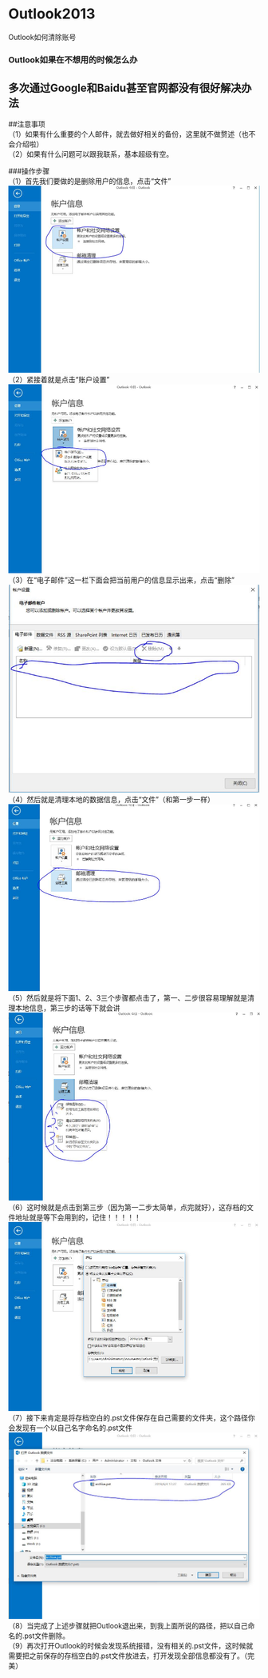 # Outlook2013  
Outlook如何清除账号  
  
### Outlook如果在不想用的时候怎么办  
## 多次通过Google和Baidu甚至官网都没有很好解决办法  

##注意事项  
（1）如果有什么重要的个人邮件，就去做好相关的备份，这里就不做赘述（也不会介绍啦）  
（2）如果有什么问题可以跟我联系，基本超级有空。  

###操作步骤  
（1）首先我们要做的是删除用户的信息，点击“文件”  
![](https://github.com/ciciandjojo/Outlook-/blob/master/1.JPG)  
（2）紧接着就是点击“账户设置”  
![](https://github.com/ciciandjojo/Outlook-/blob/master/2.JPG)  
（3）在“电子邮件”这一栏下面会把当前用户的信息显示出来，点击“删除”  
![](https://github.com/ciciandjojo/Outlook-/blob/master/3.JPG)  
（4）然后就是清理本地的数据信息，点击“文件”（和第一步一样）  
![](https://github.com/ciciandjojo/Outlook-/blob/master/4.JPG)  
（5）然后就是将下面1、2、3三个步骤都点击了，第一、二步很容易理解就是清理本地信息，第三步的话等下就会讲  
![](https://github.com/ciciandjojo/Outlook-/blob/master/5.JPG)  
（6）这时候就是点击到第三步（因为第一二步太简单，点完就好），这存档的文件地址就是等下会用到的，记住！！！！！  
![](https://github.com/ciciandjojo/Outlook-/blob/master/6.JPG)  
（7）接下来肯定是将存档空白的.pst文件保存在自己需要的文件夹，这个路径你会发现有一个以自己名字命名的.pst文件  
![](https://github.com/ciciandjojo/Outlook-/blob/master/7.JPG)  
（8）当完成了上述步骤就把Outlook退出来，到我上面所说的路径，把以自己命名的.pst文件删除。  
（9）再次打开Outlook的时候会发现系统报错，没有相关的.pst文件，这时候就需要把之前保存的存档空白的.pst文件放进去，打开发现全部信息都没有了。（完美）  

